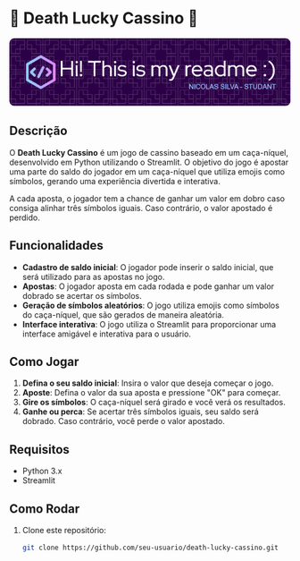# 🎰 Death Lucky Cassino 🎰

![Logo](https://github.com/nicolassavyi/padrao-readme/blob/main/img/logo.png)

## Descrição

O **Death Lucky Cassino** é um jogo de cassino baseado em um caça-níquel, desenvolvido em Python utilizando o Streamlit. O objetivo do jogo é apostar uma parte do saldo do jogador em um caça-níquel que utiliza emojis como símbolos, gerando uma experiência divertida e interativa. 

A cada aposta, o jogador tem a chance de ganhar um valor em dobro caso consiga alinhar três símbolos iguais. Caso contrário, o valor apostado é perdido.

## Funcionalidades

- **Cadastro de saldo inicial**: O jogador pode inserir o saldo inicial, que será utilizado para as apostas no jogo.
- **Apostas**: O jogador aposta em cada rodada e pode ganhar um valor dobrado se acertar os símbolos.
- **Geração de símbolos aleatórios**: O jogo utiliza emojis como símbolos do caça-níquel, que são gerados de maneira aleatória.
- **Interface interativa**: O jogo utiliza o Streamlit para proporcionar uma interface amigável e interativa para o usuário.

## Como Jogar

1. **Defina o seu saldo inicial**: Insira o valor que deseja começar o jogo.
2. **Aposte**: Defina o valor da sua aposta e pressione "OK" para começar.
3. **Gire os símbolos**: O caça-níquel será girado e você verá os resultados.
4. **Ganhe ou perca**: Se acertar três símbolos iguais, seu saldo será dobrado. Caso contrário, você perde o valor apostado.

## Requisitos

- Python 3.x
- Streamlit

## Como Rodar

1. Clone este repositório:
   ```bash
   git clone https://github.com/seu-usuario/death-lucky-cassino.git
